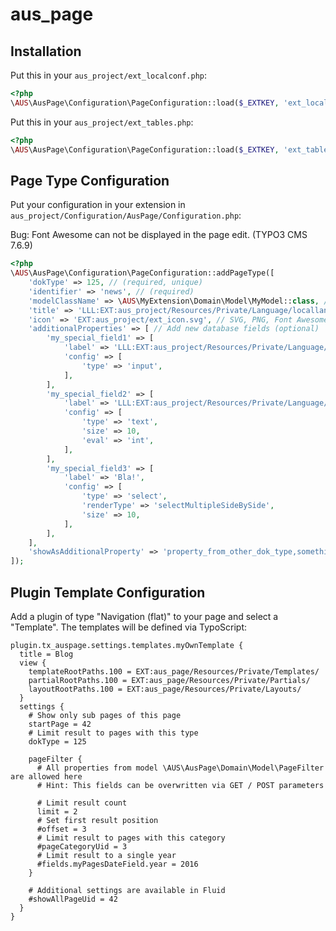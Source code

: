 # aus_page

## Installation

Put this in your `aus_project/ext_localconf.php`:
```php
<?php
\AUS\AusPage\Configuration\PageConfiguration::load($_EXTKEY, 'ext_localconf.php');
```


Put this in your `aus_project/ext_tables.php`:
```php
<?php
\AUS\AusPage\Configuration\PageConfiguration::load($_EXTKEY, 'ext_tables.php');
```

## Page Type Configuration

Put your configuration in your extension in `aus_project/Configuration/AusPage/Configuration.php`:

Bug: Font Awesome can not be displayed in the page edit. (TYPO3 CMS 7.6.9)

```php
<?php
\AUS\AusPage\Configuration\PageConfiguration::addPageType([
    'dokType' => 125, // (required, unique)
    'identifier' => 'news', // (required)
    'modelClassName' => \AUS\MyExtension\Domain\Model\MyModel::class, // create TypoScript mapping (is needed if you add Properties that will be used in FE ++Repository(with doktype) is needed too)
    'title' => 'LLL:EXT:aus_project/Resources/Private/Language/locallang_db.xlf:doktype.news',
    'icon' => 'EXT:aus_project/ext_icon.svg', // SVG, PNG, Font Awesome ('file')
    'additionalProperties' => [ // Add new database fields (optional)
        'my_special_field1' => [
            'label' => 'LLL:EXT:aus_project/Resources/Private/Language/locallang_db.xlf:news.my_special_field1',
            'config' => [
                'type' => 'input',
            ],
        ],
        'my_special_field2' => [
            'label' => 'LLL:EXT:aus_project/Resources/Private/Language/locallang_db.xlf:news.my_special_field2',
            'config' => [
                'type' => 'text',
                'size' => 10,
                'eval' => 'int',
            ],
        ],
        'my_special_field3' => [
            'label' => 'Bla!',
            'config' => [
                'type' => 'select',
                'renderType' => 'selectMultipleSideBySide',
                'size' => 10,
            ],
        ],
    ],
    'showAsAdditionalProperty' => 'property_from_other_dok_type,something_else', // show existing database fields for this dokType
]);
```

## Plugin Template Configuration

Add a plugin of type "Navigation (flat)" to your page and select a "Template".
The templates will be defined via TypoScript:

```
plugin.tx_auspage.settings.templates.myOwnTemplate {
  title = Blog
  view {
    templateRootPaths.100 = EXT:aus_page/Resources/Private/Templates/
    partialRootPaths.100 = EXT:aus_page/Resources/Private/Partials/
    layoutRootPaths.100 = EXT:aus_page/Resources/Private/Layouts/
  }
  settings {
    # Show only sub pages of this page
    startPage = 42
    # Limit result to pages with this type
    dokType = 125

    pageFilter {
      # All properties from model \AUS\AusPage\Domain\Model\PageFilter are allowed here
      # Hint: This fields can be overwritten via GET / POST parameters

      # Limit result count
      limit = 2
      # Set first result position
      #offset = 3
      # Limit result to pages with this category
      #pageCategoryUid = 3
      # Limit result to a single year
      #fields.myPagesDateField.year = 2016
    }

    # Additional settings are available in Fluid
    #showAllPageUid = 42
  }
}
```
